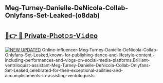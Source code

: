## Meg-Turney-Danielle-DeNicola-Collab-Onlyfans-Set-Leaked-(o8dab)


# <h2><a href="https://mediaupload.pro?-19M">🔗👉 🔴 Private-P𝚑ot𝚘𝚜-V𝚒d𝚎o</a></h2>

[![NEW UPDATED](https://i.imgur.com/0qMVB7G.gif)](https://mediaupload.pro?-19M)
Online-influencer-Meg-Turney-Danielle-DeNicola-Collab-Onlyfans-Set-Leaked,known-for-publishing-dance-and-lifestyle-content,-including-performances-and-vlogs-on-social-media-platforms.Brilliant-ventriloquist-assistant-Meg-Turney-Danielle-DeNicola-Collab-Onlyfans-Set-Leaked,celebrated-for-their-exceptional-abilities-and-accomplishments-in-assisting-ventriloquists.  